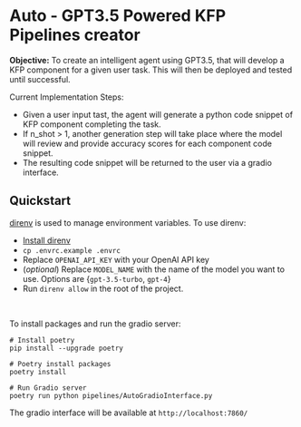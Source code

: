 # Auto - GPT3.5 Powered KFP Pipelines creator

<strong>Objective:</strong> To create an intelligent agent using GPT3.5, that will develop a KFP component for a given user task. This will then be deployed and tested until successful.

Current Implementation Steps:
- Given a user input tast, the agent will generate a python code snippet of KFP component completing the task.
- If n_shot > 1, another generation step will take place where the model will review and provide accuracy scores for each component code snippet.
- The resulting code snippet will be returned to the user via a gradio interface.

## Quickstart

[direnv](https://direnv.net/) is used to manage environment variables. To use direnv:
- [Install direnv](https://direnv.net/docs/installation.html)
- `cp .envrc.example .envrc`
- Replace `OPENAI_API_KEY` with your OpenAI API key
- (<i>optional</i>) Replace `MODEL_NAME` with the name of the model you want to use. Options are {`gpt-3.5-turbo`, `gpt-4`}
- Run `direnv allow` in the root of the project.

<br>  

To install packages and run the gradio server:
```
# Install poetry
pip install --upgrade poetry 

# Poetry install packages
poetry install

# Run Gradio server
poetry run python pipelines/AutoGradioInterface.py
```

The gradio interface will be available at `http://localhost:7860/`
